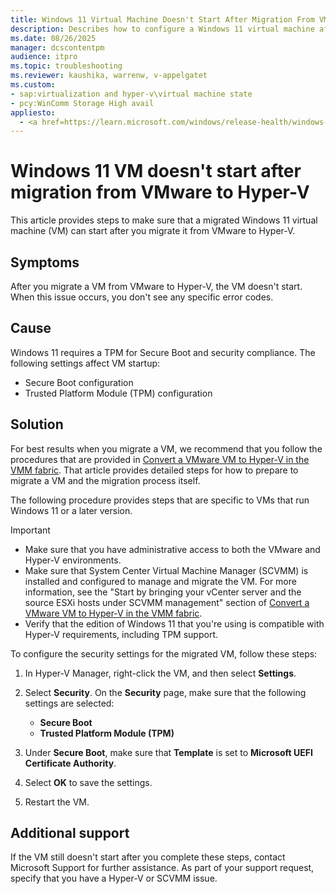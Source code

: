 ```yaml
---
title: Windows 11 Virtual Machine Doesn't Start After Migration From VMware to Hyper-V
description: Describes how to configure a Windows 11 virtual machine after you migrate it from VMware to Hyper-V.
ms.date: 08/26/2025
manager: dcscontentpm
audience: itpro
ms.topic: troubleshooting
ms.reviewer: kaushika, warrenw, v-appelgatet
ms.custom:
- sap:virtualization and hyper-v\virtual machine state
- pcy:WinComm Storage High avail
appliesto:
  - <a href=https://learn.microsoft.com/windows/release-health/windows-server-release-info target=_blank>Supported versions of Windows Server</a>
---
```


# Windows 11 VM doesn't start after migration from VMware to Hyper-V

This article provides steps to make sure that a migrated Windows 11 virtual machine (VM) can start after you migrate it from VMware to Hyper-V.

## Symptoms

After you migrate a VM from VMware to Hyper-V, the VM doesn't start. When this issue occurs, you don't see any specific error codes.

## Cause

Windows 11 requires a TPM for Secure Boot and security compliance. The following settings affect VM startup:

- Secure Boot configuration
- Trusted Platform Module (TPM) configuration

## Solution

For best results when you migrate a VM, we recommend that you follow the procedures that are provided in [Convert a VMware VM to Hyper-V in the VMM fabric](/system-center/vmm/vm-convert-vmware?view=sc-vmm-2025). That article provides detailed steps for how to prepare to migrate a VM and the migration process itself.

The following procedure provides steps that are specific to VMs that run Windows 11 or a later version.

> [!IMPORTANT]  
>
> - Make sure that you have administrative access to both the VMware and Hyper-V environments.
> - Make sure that System Center Virtual Machine Manager (SCVMM) is installed and configured to manage and migrate the VM. For more information, see the "Start by bringing your vCenter server and the source ESXi hosts under SCVMM management" section of [Convert a VMware VM to Hyper-V in the VMM fabric](/system-center/vmm/vm-convert-vmware?view=sc-vmm-2025#start-by-bringing-your-vcenter-server-and-the-source-esxi-hosts-under-scvmm-management).
> - Verify that the edition of Windows 11 that you're using is compatible with Hyper-V requirements, including TPM support.

To configure the security settings for the migrated VM, follow these steps:

1. In Hyper-V Manager, right-click the VM, and then select **Settings**.
1. Select **Security**. On the **Security** page, make sure that the following settings are selected:

   - **Secure Boot**
   - **Trusted Platform Module (TPM)**

1. Under **Secure Boot**, make sure that **Template** is set to **Microsoft UEFI Certificate Authority**.

1. Select **OK** to save the settings.
1. Restart the VM.

## Additional support

If the VM still doesn't start after you complete these steps, contact Microsoft Support for further assistance. As part of your support request, specify that you have a Hyper-V or SCVMM issue.
